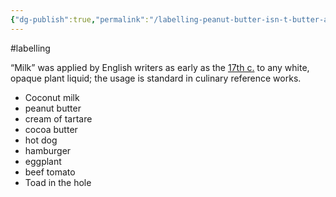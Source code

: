 ```yaml
---
{"dg-publish":true,"permalink":"/labelling-peanut-butter-isn-t-butter-and-no-one-cares/","tags":["#labelling"],"created":"2025-10-23T17:42:43.442+01:00","updated":"2025-10-23T18:06:08.669+01:00"}
---
```


#labelling 

“Milk” was applied by English writers as early as the [17th c.](https://www.merriam-webster.com/dictionary/coconut%20milk?utm_source=chatgpt.com) to any white, opaque plant liquid; the usage is standard in culinary reference works.

- Coconut milk
- peanut butter
- cream of tartare
- cocoa butter
- hot dog
- hamburger
- eggplant
- beef tomato
- Toad in the hole
